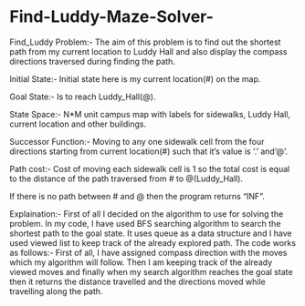 # Find-Luddy-Maze-Solver-

Find_Luddy Problem:- The aim of this problem is to find out the shortest path from my current location to Luddy Hall and also display the compass directions traversed during finding the path.

Initial State:- Initial state here is my current location(#) on the map.

Goal State:- Is to reach Luddy_Hall(@).

State Space:- N*M unit campus map with labels for sidewalks, Luddy Hall, current location and other buildings.

Successor Function:- Moving to any one sidewalk cell from the four directions starting from current location(#) such that it’s value is ‘.’ and’@’.

Path cost:- Cost of moving each sidewalk cell is 1 so the total cost is equal to the distance of the path traversed from # to @(Luddy_Hall).

If there is no path between # and @ then the program returns “INF”.

Explaination:- First of all I  decided on the algorithm to use for solving the problem. In my code, I have used BFS searching algorithm to search the shortest path to the goal state. It uses queue as a data structure and I have used viewed list to keep track of the already explored path. The code works as follows:- First of all, I have assigned compass direction with the moves which my algorithm will follow. Then I am keeping track of the already viewed moves and finally when my search algorithm reaches the goal state then it returns the distance travelled and the directions moved while travelling along the path.

